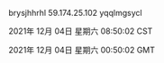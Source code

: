 brysjhhrhl 59.174.25.102 yqqlmgsycl

2021年 12月 04日 星期六 08:50:02 CST

2021年 12月 04日 星期六 00:50:02 GMT
